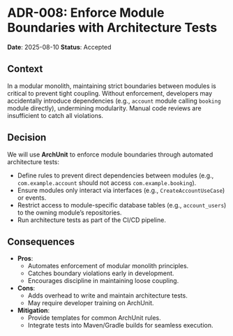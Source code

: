 # ADR-008: Enforce Module Boundaries with Architecture Tests

**Date**: 2025-08-10
**Status**: Accepted

## Context

In a modular monolith, maintaining strict boundaries between modules is critical to prevent tight coupling. Without enforcement, developers may accidentally introduce dependencies (e.g., `account` module calling `booking` module directly), undermining modularity. Manual code reviews are insufficient to catch all violations.

## Decision

We will use **ArchUnit** to enforce module boundaries through automated architecture tests:

- Define rules to prevent direct dependencies between modules (e.g., `com.example.account` should not access `com.example.booking`).
- Ensure modules only interact via interfaces (e.g., `CreateAccountUseCase`) or events.
- Restrict access to module-specific database tables (e.g., `account_users`) to the owning module’s repositories.
- Run architecture tests as part of the CI/CD pipeline.

## Consequences

- **Pros**:
    - Automates enforcement of modular monolith principles.
    - Catches boundary violations early in development.
    - Encourages discipline in maintaining loose coupling.
- **Cons**:
    - Adds overhead to write and maintain architecture tests.
    - May require developer training on ArchUnit.
- **Mitigation**:
    - Provide templates for common ArchUnit rules.
    - Integrate tests into Maven/Gradle builds for seamless execution.
  
